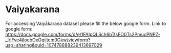 # Vaiyakarana
For accessing Vaiyākaraṇa dataset please fill the below google form.
Link to google form: https://docs.google.com/forms/d/e/1FAIpQLSch6bTtsFO0Ts2PmucPNPZ-_lrlFve4jIoebOxOqijtem0Gkw/viewform?usp=sharing&ouid=107478888239413697029
